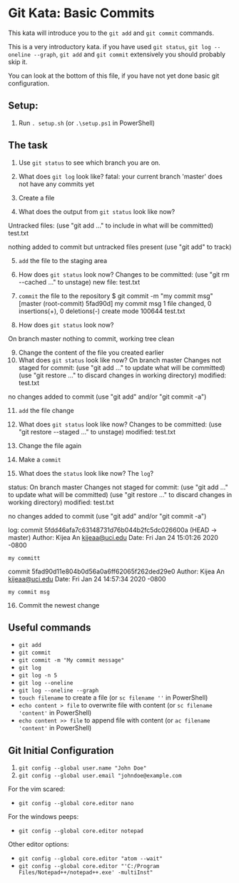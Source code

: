 # Git Kata: Basic Commits
This kata will introduce you to the `git add` and `git commit` commands.

This is a very introductory kata. if you have used `git status`, `git log --oneline --graph`, `git add` and `git commit` extensively you should probably skip it.

You can look at the bottom of this file, if you have not yet done basic git configuration.

## Setup:

1. Run `. setup.sh` (or `.\setup.ps1` in PowerShell)

## The task

1. Use `git status` to see which branch you are on.
2. What does `git log` look like?
fatal: your current branch 'master' does not have any commits yet

3. Create a file
4. What does the output from `git status` look like now?

Untracked files:
  (use "git add <file>..." to include in what will be committed)
        test.txt

nothing added to commit but untracked files present (use "git add" to track)

5. `add` the file to the staging area
6. How does `git status` look now?
Changes to be committed:
  (use "git rm --cached <file>..." to unstage)
        new file:   test.txt


7. `commit` the file to the repository
$ git commit -m "my commit msg"
[master (root-commit) 5fad90d] my commit msg
 1 file changed, 0 insertions(+), 0 deletions(-)
 create mode 100644 test.txt

8. How does `git status` look now?
 
 On branch master
nothing to commit, working tree clean


9. Change the content of the file you created earlier
10. What does `git status` look like now?
On branch master
Changes not staged for commit:
  (use "git add <file>..." to update what will be committed)
  (use "git restore <file>..." to discard changes in working directory)
        modified:   test.txt

no changes added to commit (use "git add" and/or "git commit -a")


11. `add` the file change
12. What does `git status` look like now?
Changes to be committed:
  (use "git restore --staged <file>..." to unstage)
        modified:   test.txt


13. Change the file again
14. Make a `commit`
15. What does the `status` look like now? The `log`?

status:
On branch master
Changes not staged for commit:
  (use "git add <file>..." to update what will be committed)
  (use "git restore <file>..." to discard changes in working directory)
        modified:   test.txt

no changes added to commit (use "git add" and/or "git commit -a")


log:
commit 5fdd46afa7c63148731d76b044b2fc5dc026600a (HEAD -> master)
Author: Kijea An <kijeaa@uci.edu>
Date:   Fri Jan 24 15:01:26 2020 -0800

    my committ

commit 5fad90d11e804b0d56a0a6ff62065f262ded29e0
Author: Kijea An <kijeaa@uci.edu>
Date:   Fri Jan 24 14:57:34 2020 -0800

    my commit msg



16. Commit the newest change

## Useful commands
- `git add`
- `git commit`
- `git commit -m "My commit message"`
- `git log`
- `git log -n 5`
- `git log --oneline`
- `git log --oneline --graph`
- `touch filename` to create a file (or `sc filename ''` in PowerShell)
- `echo content > file` to overwrite file with content (or `sc filename 'content'` in PowerShell)
- `echo content >> file` to append file with content (or `ac filename 'content'` in PowerShell)


## Git Initial Configuration
1. `git config --global user.name "John Doe"`
1. `git config --global user.email "johndoe@example.com`

For the vim scared:
- `git config --global core.editor nano`

For the windows peeps:
- `git config --global core.editor notepad`

Other editor options:
- `git config --global core.editor "atom --wait"`
- `git config --global core.editor "'C:/Program Files/Notepad++/notepad++.exe' -multiInst"`
